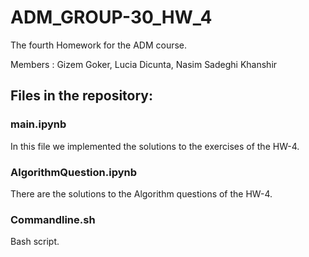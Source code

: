 # ADM_GROUP-30_HW_4

The fourth Homework for the ADM course.

Members : Gizem Goker, Lucia Dicunta, Nasim Sadeghi Khanshir

## Files in the repository:

### main.ipynb
In this file we implemented the solutions to the exercises of the HW-4.
### AlgorithmQuestion.ipynb
There are the solutions to the Algorithm questions of the HW-4.
### Commandline.sh
Bash script.
